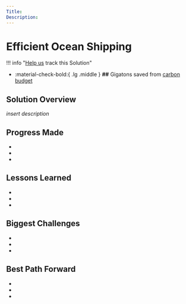 ```yaml
---
Title:
Description: 
---
```


# Efficient Ocean Shipping

!!! info "[Help us](../../contribute) track this Solution"

<div class="grid cards" markdown>

-   :material-check-bold:{ .lg .middle } __##__ Gigatons saved from [carbon budget](glossary/#carbon-budget)

</div>

## Solution Overview

_insert description_


## Progress Made

 -
 -
 -

## Lessons Learned

 -
 -
 -

## Biggest Challenges

 -
 -
 -

## Best Path Forward

 -
 -
 -
